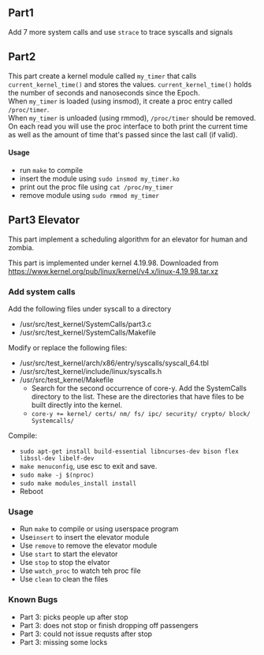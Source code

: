 
## Part1

Add 7 more system calls and use `strace` to trace syscalls and signals

## Part2
This part create a kernel module called `my_timer` that calls `current_kernel_time()` and stores the values. `current_kernel_time()` holds the number of seconds and nanoseconds since the Epoch.</br>
When `my_timer` is loaded (using insmod), it create a proc entry called `/proc/timer`. </br>
When `my_timer` is unloaded (using rmmod), `/proc/timer` should be removed. </br>
On each read you will use the proc interface to both print the current time as well as the amount of time that's
passed since the last call (if valid).
#### Usage 
* run `make` to compile
* insert the module using `sudo insmod my_timer.ko`
* print out the proc file using `cat /proc/my_timer`
* remove module using `sudo rmmod my_timer`

## Part3 Elevator
This part implement a scheduling algorithm for an elevator for human and zombia. </br>

This part is implemented under kernel 4.19.98. Downloaded from https://www.kernel.org/pub/linux/kernel/v4.x/linux-4.19.98.tar.xz </br>

### Add system calls
Add the following files under syscall to a directory
* /usr/src/test_kernel/SystemCalls/part3.c
* /usr/src/test_kernel/SystemCalls/Makefile

Modify or replace the following files:
* /usr/src/test_kernel/arch/x86/entry/syscalls/syscall_64.tbl
* /usr/src/test_kernel/include/linux/syscalls.h
* /usr/src/test_kernel/Makefile
    * Search for the second occurrence of core-y. Add the SystemCalls directory to the list. These are the directories that have files to be built directly into the kernel.
    * `core-y += kernel/ certs/ nm/ fs/ ipc/ security/ crypto/ block/ Systemcalls/`
 
Compile:
* `sudo apt-get install build-essential libncurses-dev bison flex libssl-dev libelf-dev`
* `make menuconfig`, use esc to exit and save. 
* `sudo make -j $(nproc)`
* `sudo make modules_install install`
* Reboot

### Usage 
* Run `make` to compile or using userspace program
* Use`insert` to insert the elevator module
* Use  `remove` to remove the elevator module
* Use `start` to start the elevator
* Use `stop` to stop the elvator
* Use `watch_proc` to watch teh proc file
* Use `clean` to clean the files

### Known Bugs
* Part 3: picks people up after stop
* Part 3: does not stop or finish dropping off passengers
* Part 3: could not issue requsts after stop
* Part 3: missing some locks
